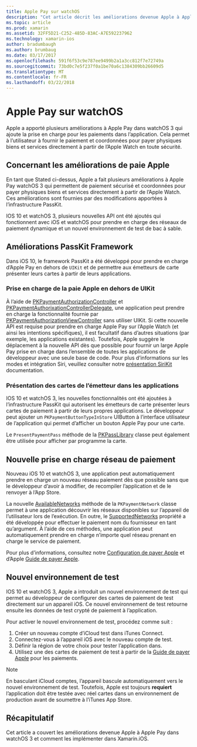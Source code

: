 ```yaml
---
title: Apple Pay sur watchOS
description: "Cet article décrit les améliorations devenue Apple à Apple Pay watchOS 3 et comment les implémenter dans Xamarin.iOS pour Apple Watch."
ms.topic: article
ms.prod: xamarin
ms.assetid: 32FF5D21-C252-485D-83AC-A7E592237962
ms.technology: xamarin-ios
author: bradumbaugh
ms.author: brumbaug
ms.date: 03/17/2017
ms.openlocfilehash: 591f6f53c9e787ee9499b2a1a3cc812f7e72749a
ms.sourcegitcommit: 73bd0c7e5f237f0a1be70a6c1384309bb26609d5
ms.translationtype: MT
ms.contentlocale: fr-FR
ms.lasthandoff: 03/22/2018
---
```

# <a name="apple-pay-on-watchos"></a>Apple Pay sur watchOS

Apple a apporté plusieurs améliorations à Apple Pay dans watchOS 3 qui ajoute la prise en charge pour les paiements dans l’application. Cela permet à l’utilisateur à fournir le paiement et coordonnées pour payer physiques biens et services directement à partir de l’Apple Watch en toute sécurité.


## <a name="about-apple-pay-enhancements"></a>Concernant les améliorations de paie Apple

En tant que Stated ci-dessus, Apple a fait plusieurs améliorations à Apple Pay watchOS 3 qui permettent de paiement sécurisé et coordonnées pour payer physiques biens et services directement à partir de l’Apple Watch. Ces améliorations sont fournies par des modifications apportées à l’infrastructure PassKit.

IOS 10 et watchOS 3, plusieurs nouvelles API ont été ajoutés qui fonctionnent avec iOS et watchOS pour prendre en charge des réseaux de paiement dynamique et un nouvel environnement de test de bac à sable.

## <a name="passkit-framework-enhancements"></a>Améliorations PassKit Framework

Dans iOS 10, le framework PassKit a été développé pour prendre en charge d’Apple Pay en dehors de `UIKit` et de permettre aux émetteurs de carte présenter leurs cartes à partir de leurs applications. 

### <a name="supporting-apple-pay-outside-of-uikit"></a>Prise en charge de la paie Apple en dehors de UIKit

À l’aide de [PKPaymentAuthorizationController](https://developer.apple.com/reference/passkit/pkpaymentauthorizationcontroller) et [PKPaymentAuthorixationControllerDelegate](https://developer.apple.com/reference/passkit/pkpaymentauthorizationcontrollerdelegate), une application peut prendre en charge la fonctionnalité fournie par [ PKPaymentAuthorizationViewController](https://developer.apple.com/reference/passkit/pkpaymentauthorizationviewcontroller) sans utiliser UIKit. Si cette nouvelle API est requise pour prendre en charge Apple Pay sur l’Apple Watch (et ainsi les intentions spécifiques), il est facultatif dans d’autres situations (par exemple, les applications existantes). Toutefois, Apple suggère le déplacement à la nouvelle API dès que possible pour fournir un large Apple Pay prise en charge dans l’ensemble de toutes les applications de développeur avec une seule base de code. Pour plus d’informations sur les modes et intégration Siri, veuillez consulter notre [présentation SiriKit](~/ios/platform/sirikit/index.md) documentation.

### <a name="presenting-issuer-cards-from-within-apps"></a>Présentation des cartes de l’émetteur dans les applications

IOS 10 et watchOS 3, les nouvelles fonctionnalités ont été ajoutées à l’infrastructure PassKit qui autorisent les émetteurs de carte présenter leurs cartes de paiement à partir de leurs propres applications. Le développeur peut ajouter un `PKPaymentButtonTypeInStore` UIButton à l’interface utilisateur de l’application qui permet d’afficher un bouton Apple Pay pour une carte.

Le `PresentPaymentPass` méthode de la [PKPassLibrary](https://developer.apple.com/reference/passkit/pkpasslibrary) classe peut également être utilisée pour afficher par programme la carte.

## <a name="new-payment-network-support"></a>Nouvelle prise en charge réseau de paiement

Nouveau iOS 10 et watchOS 3, une application peut automatiquement prendre en charge un nouveau réseau paiement dès que possible sans que le développeur d’avoir à modifier, de recompiler l’application et de le renvoyer à l’App Store.

La nouvelle [AvailableNetworks](https://developer.apple.com/reference/passkit/pkpaymentrequest/1833288-availablenetworks) méthode de la `PKPaymentNetwork` classe permet à une application découvrir les réseaux disponibles sur l’appareil de l’utilisateur lors de l’exécution. En outre, le [SupportedNetworks](https://developer.apple.com/reference/passkit/pkpaymentrequest/1619329-supportednetworks) propriété a été développée pour effectuer le paiement nom du fournisseur en tant qu’argument. À l’aide de ces méthodes, une application peut automatiquement prendre en charge n’importe quel réseau prenant en charge le service de paiement.

Pour plus d’informations, consultez notre [Configuration de payer Apple](~/ios/platform/apple-pay.md) et d’Apple [Guide de payer Apple](https://developer.apple.com/apple-pay/).

## <a name="new-testing-environment"></a>Nouvel environnement de test

IOS 10 et watchOS 3, Apple a introduit un nouvel environnement de test qui permet au développeur de configurer des cartes de paiement de test directement sur un appareil iOS. Ce nouvel environnement de test retourne ensuite les données de test crypté de paiement à l’application.

Pour activer le nouvel environnement de test, procédez comme suit :

1. Créer un nouveau compte d’iCloud test dans iTunes Connect.
2. Connectez-vous à l’appareil iOS avec le nouveau compte de test.
3. Définir la région de votre choix pour tester l’application dans.
4. Utilisez une des cartes de paiement de test à partir de la [Guide de payer Apple](https://developer.apple.com/apple-pay/) pour les paiements.

> [!NOTE]
> En basculant iCloud comptes, l’appareil bascule automatiquement vers le nouvel environnement de test. Toutefois, Apple est toujours **requiert** l’application doit être testée avec réel cartes dans un environnement de production avant de soumettre à l’iTunes App Store.

## <a name="summary"></a>Récapitulatif

Cet article a couvert les améliorations devenue Apple à Apple Pay dans watchOS 3 et comment les implémenter dans Xamarin.iOS.
